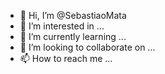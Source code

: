 - 👋 Hi, I’m @SebastiaoMata
- 👀 I’m interested in ...
- 🌱 I’m currently learning ...
- 💞️ I’m looking to collaborate on ...
- 📫 How to reach me ...

<!---
SebastiaoMata/SebastiaoMata is a ✨ special ✨ repository because its `README.md` (this file) appears on your GitHub profile.
You can click the Preview link to take a look at your changes.
--->
